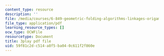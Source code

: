 ```yaml
---
content_type: resource
description: ''
file: /media/courses/6-849-geometric-folding-algorithms-linkages-origami-polyhedra-fall-2012/59f81c2dc514a8f5ba040c611f2f860e_ShvQYLXCjos.pdf
file_type: application/pdf
learning_resource_types: []
ocw_type: OCWFile
resourcetype: Document
title: 3play pdf file
uid: 59f81c2d-c514-a8f5-ba04-0c611f2f860e
---
```

